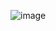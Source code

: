 ![image](https://user-images.githubusercontent.com/19801577/160036055-393cfcd3-5f43-4030-a731-54ff99a114a0.png)
